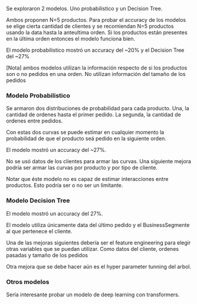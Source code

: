 Se exploraron 2 modelos. Uno probabilistico y un Decision Tree.

Ambos proponen N=5 productos. Para probar el accuracy de los modelos se elige cierta cantidad de clientes y se recomiendan N=5 productos usando la data hasta la anteultima orden. Si los productos están presentes en la última orden entonces el modelo funciona bien.

El modelo probabilistico mostró un accuracy del ~20% y el Decision Tree del ~27%

[Nota] ambos modelos utilizan la información respecto de si los productos son o no pedidos en una orden. No utilizan información del tamaño de los pedidos

### Modelo Probabilistico

Se armaron dos distribuciones de probabilidad para cada producto. Una, la cantidad de ordenes hasta el primer pedido. La segunda, la cantidad de ordenes entre pedidos.

Con estas dos curvas se puede estimar en cualquier momento la probabilidad de que el producto seá pedido en la siguiente orden.

El modelo mostró un accuracy del ~27%.

No se usó datos de los clientes para armar las curvas. Una siguiente mejora podría ser armar las curvas por producto y por tipo de cliente.

Notar que éste modelo no es capaz de estimar interacciones entre productos. Esto podría ser o no ser un limitante.

### Modelo Decision Tree

El modelo mostró un accuracy del 27%.

El modelo utiliza únicamente data del último pedido y el BusinessSegmente al que pertenece el cliente.

Una de las mejoras siguientes debería ser el feature engineering para elegir otras variables que se puedan utilizar. Como datos del cliente, ordenes pasadas y tamaño de los pedidos

Otra mejora que se debe hacer aún es el hyper parameter tunning del arbol.


### Otros modelos

Sería interesante probar un modelo de deep learning con transformers.